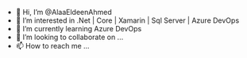 - 👋 Hi, I’m @AlaaEldeenAhmed
- 👀 I’m interested in .Net | Core | Xamarin | Sql Server | Azure DevOps
- 🌱 I’m currently learning Azure DevOps
- 💞️ I’m looking to collaborate on ...
- 📫 How to reach me ...

<!---
AlaaEldeenAhmed/AlaaEldeenAhmed is a ✨ special ✨ repository because its `README.md` (this file) appears on your GitHub profile.
You can click the Preview link to take a look at your changes.
--->
